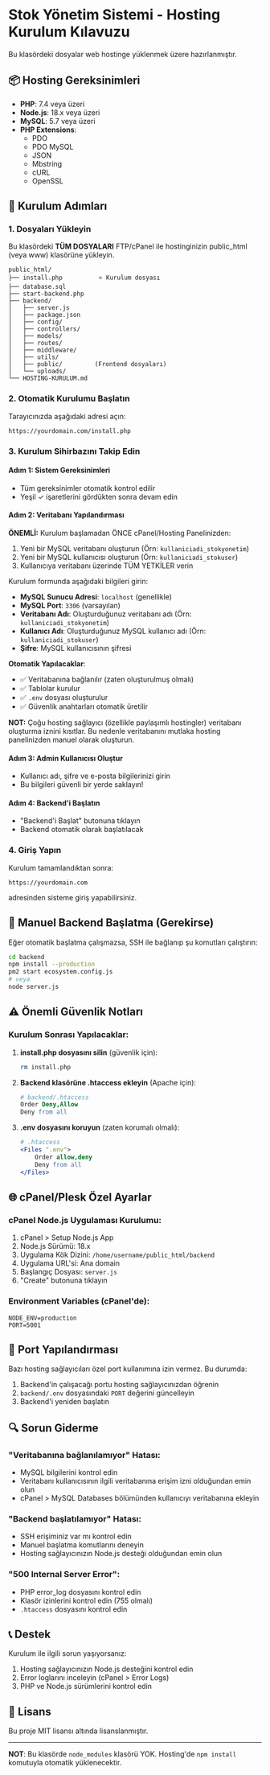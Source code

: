 # Stok Yönetim Sistemi - Hosting Kurulum Kılavuzu

Bu klasördeki dosyalar web hostinge yüklenmek üzere hazırlanmıştır.

## 📦 Hosting Gereksinimleri

- **PHP**: 7.4 veya üzeri
- **Node.js**: 18.x veya üzeri
- **MySQL**: 5.7 veya üzeri
- **PHP Extensions**:
  - PDO
  - PDO MySQL
  - JSON
  - Mbstring
  - cURL
  - OpenSSL

## 🚀 Kurulum Adımları

### 1. Dosyaları Yükleyin
Bu klasördeki **TÜM DOSYALARI** FTP/cPanel ile hostinginizin public_html (veya www) klasörüne yükleyin.

```
public_html/
├── install.php          ⭐ Kurulum dosyası
├── database.sql
├── start-backend.php
├── backend/
│   ├── server.js
│   ├── package.json
│   ├── config/
│   ├── controllers/
│   ├── models/
│   ├── routes/
│   ├── middleware/
│   ├── utils/
│   ├── public/         (Frontend dosyaları)
│   └── uploads/
└── HOSTING-KURULUM.md
```

### 2. Otomatik Kurulumu Başlatın

Tarayıcınızda aşağıdaki adresi açın:
```
https://yourdomain.com/install.php
```

### 3. Kurulum Sihirbazını Takip Edin

#### Adım 1: Sistem Gereksinimleri
- Tüm gereksinimler otomatik kontrol edilir
- Yeşil ✓ işaretlerini gördükten sonra devam edin

#### Adım 2: Veritabanı Yapılandırması

**ÖNEMLİ:** Kurulum başlamadan ÖNCE cPanel/Hosting Panelinizden:
1. Yeni bir MySQL veritabanı oluşturun (Örn: `kullaniciadi_stokyonetim`)
2. Yeni bir MySQL kullanıcısı oluşturun (Örn: `kullaniciadi_stokuser`)
3. Kullanıcıya veritabanı üzerinde TÜM YETKİLER verin

Kurulum formunda aşağıdaki bilgileri girin:
- **MySQL Sunucu Adresi**: `localhost` (genellikle)
- **MySQL Port**: `3306` (varsayılan)
- **Veritabanı Adı**: Oluşturduğunuz veritabanı adı (Örn: `kullaniciadi_stokyonetim`)
- **Kullanıcı Adı**: Oluşturduğunuz MySQL kullanıcı adı (Örn: `kullaniciadi_stokuser`)
- **Şifre**: MySQL kullanıcısının şifresi

**Otomatik Yapılacaklar**:
- ✅ Veritabanına bağlanılır (zaten oluşturulmuş olmalı)
- ✅ Tablolar kurulur
- ✅ `.env` dosyası oluşturulur
- ✅ Güvenlik anahtarları otomatik üretilir

**NOT:** Çoğu hosting sağlayıcı (özellikle paylaşımlı hostingler) veritabanı oluşturma iznini kısıtlar. Bu nedenle veritabanını mutlaka hosting panelinizden manuel olarak oluşturun.

#### Adım 3: Admin Kullanıcısı Oluştur
- Kullanıcı adı, şifre ve e-posta bilgilerinizi girin
- Bu bilgileri güvenli bir yerde saklayın!

#### Adım 4: Backend'i Başlatın
- "Backend'i Başlat" butonuna tıklayın
- Backend otomatik olarak başlatılacak

### 4. Giriş Yapın
Kurulum tamamlandıktan sonra:
```
https://yourdomain.com
```
adresinden sisteme giriş yapabilirsiniz.

## 🔧 Manuel Backend Başlatma (Gerekirse)

Eğer otomatik başlatma çalışmazsa, SSH ile bağlanıp şu komutları çalıştırın:

```bash
cd backend
npm install --production
pm2 start ecosystem.config.js
# veya
node server.js
```

## ⚠️ Önemli Güvenlik Notları

### Kurulum Sonrası Yapılacaklar:

1. **install.php dosyasını silin** (güvenlik için):
   ```bash
   rm install.php
   ```

2. **Backend klasörüne .htaccess ekleyin** (Apache için):
   ```apache
   # backend/.htaccess
   Order Deny,Allow
   Deny from all
   ```

3. **.env dosyasını koruyun** (zaten korumalı olmalı):
   ```apache
   # .htaccess
   <Files ".env">
       Order allow,deny
       Deny from all
   </Files>
   ```

## 🌐 cPanel/Plesk Özel Ayarlar

### cPanel Node.js Uygulaması Kurulumu:

1. cPanel > Setup Node.js App
2. Node.js Sürümü: 18.x
3. Uygulama Kök Dizini: `/home/username/public_html/backend`
4. Uygulama URL'si: Ana domain
5. Başlangıç Dosyası: `server.js`
6. "Create" butonuna tıklayın

### Environment Variables (cPanel'de):
```
NODE_ENV=production
PORT=5001
```

## 📝 Port Yapılandırması

Bazı hosting sağlayıcıları özel port kullanımına izin vermez. Bu durumda:

1. Backend'in çalışacağı portu hosting sağlayıcınızdan öğrenin
2. `backend/.env` dosyasındaki `PORT` değerini güncelleyin
3. Backend'i yeniden başlatın

## 🔍 Sorun Giderme

### "Veritabanına bağlanılamıyor" Hatası:
- MySQL bilgilerini kontrol edin
- Veritabanı kullanıcısının ilgili veritabanına erişim izni olduğundan emin olun
- cPanel > MySQL Databases bölümünden kullanıcıyı veritabanına ekleyin

### "Backend başlatılamıyor" Hatası:
- SSH erişiminiz var mı kontrol edin
- Manuel başlatma komutlarını deneyin
- Hosting sağlayıcınızın Node.js desteği olduğundan emin olun

### "500 Internal Server Error":
- PHP error_log dosyasını kontrol edin
- Klasör izinlerini kontrol edin (755 olmalı)
- `.htaccess` dosyasını kontrol edin

## 📞 Destek

Kurulum ile ilgili sorun yaşıyorsanız:
1. Hosting sağlayıcınızın Node.js desteğini kontrol edin
2. Error loglarını inceleyin (cPanel > Error Logs)
3. PHP ve Node.js sürümlerini kontrol edin

## 📄 Lisans

Bu proje MIT lisansı altında lisanslanmıştır.

---

**NOT**: Bu klasörde `node_modules` klasörü YOK. Hosting'de `npm install` komutuyla otomatik yüklenecektir.
